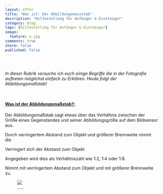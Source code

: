 ```yaml
---
layout: offer
title: "Was ist: Der Abbildungsmassstab"
description: "Hilfestellung für Anfänger & Einsteiger"
category: blog
tags: [Hilfestellung für Anfänger & Einsteiger]
image:
  feature: a.jpg
comments: true
share: false
published: false
---
```

 
  


    



*In dieser Rubrik versuche ich euch einige Begriffe die in der Fotografie auftreten möglichst einfach zu Erklären. Heute folgt der Abbildungsmaßstab!* 
 
  


    








#### <a name="fenced-code-block"><u>Was ist der Abbildungsmaßstab?:</u></a>
Der Abbildungsmaßstab sagt etwas über das Verhältnis zwischen der Größe eines Gegenstandes und seiner Abbildungsgröße auf dem Bildsensor aus. 



Durch verringertem Abstand zum Objekt und größerer Brennweite nimmt die

Verringert sich der Abstand zum Objekt

Angegeben wird dies als Verhältniszahl wie 1:2, 1:4 oder 1:8. 

Nimmt mit verringertem Abstand zum Objekt und mit größerer Brennweite zu.


<figure>
<img src="/images/a1.jpg"/>
<figcaption>.....</figcaption>
</figure>
